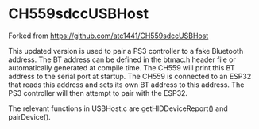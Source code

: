 # CH559sdccUSBHost


Forked from https://github.com/atc1441/CH559sdccUSBHost

This updated version is used to pair a PS3 controller to a fake Bluetooth address. The BT address can be defined in the btmac.h header file or automatically generated at compile time. The CH559 will print this BT address to the serial port at startup. The CH559 is connected to an ESP32 that reads this address and sets its own BT address to this address. The PS3 controller will then attempt to pair with the ESP32.

The relevant functions in USBHost.c are getHIDDeviceReport() and pairDevice().

